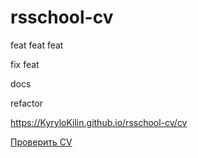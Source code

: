 # rsschool-cv

feat feat feat

fix feat

docs

refactor

https://KyryloKilin.github.io/rsschool-cv/cv


[Проверить CV](https://KyryloKilin.github.io/rsschool-cv/)

